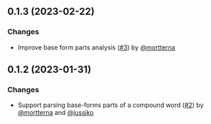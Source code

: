## 0.1.3 (2023-02-22)

### Changes

- Improve base form parts analysis ([#3](https://github.com/EvidentSolutions/raudikko/pull/3)) by [@mortterna](https://github.com/mortterna)

## 0.1.2 (2023-01-31)

### Changes

- Support parsing base-forms parts of a compound word ([#2](https://github.com/EvidentSolutions/raudikko/pull/2)) by [@mortterna](https://github.com/mortterna) and [@jussiko](https://github.com/jussiko)
